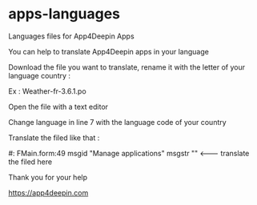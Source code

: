 # apps-languages
Languages files for App4Deepin Apps

You can help to translate App4Deepin apps in your language

Download the file you want to translate, rename it with the letter of your language country :

Ex : Weather-fr-3.6.1.po

Open the file with a text editor

Change language in line 7 with the language code of your country

Translate the filed like that :

#: FMain.form:49
msgid "Manage applications"
msgstr ""   <--- translate the filed here


Thank you for your help

https://app4deepin.com
